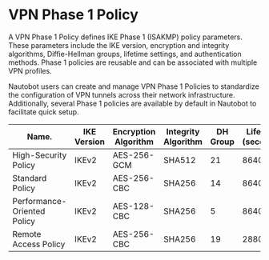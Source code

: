 # VPN Phase 1 Policy

A VPN Phase 1 Policy defines IKE Phase 1 (ISAKMP) policy parameters. These parameters include the IKE version, encryption and integrity algorithms, Diffie-Hellman groups, lifetime settings, and authentication methods. Phase 1 policies are reusable and can be associated with multiple VPN profiles.

Nautobot users can create and manage VPN Phase 1 Policies to standardize the configuration of VPN tunnels across their network infrastructure. Additionally, several Phase 1 policies are available by default in Nautobot to facilitate quick setup.

| Name.                       | IKE Version | Encryption Algorithm | Integrity Algorithm | DH Group | Lifetime (seconds) |
|-----------------------------|-------------|----------------------|---------------------|----------|--------------------|
| High-Security Policy        | IKEv2       | AES-256-GCM          | SHA512              | 21       | 86400              |
| Standard Policy             | IKEv2       | AES-256-CBC          | SHA256              | 14       | 86400              |
| Performance-Oriented Policy | IKEv2       | AES-128-CBC          | SHA256              | 5        | 86400              |
| Remote Access Policy        | IKEv2       | AES-256-CBC          | SHA256              | 19       | 28800              |
